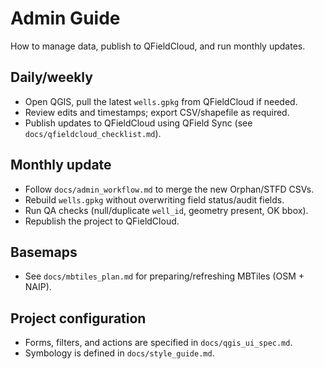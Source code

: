 # Admin Guide

How to manage data, publish to QFieldCloud, and run monthly updates.

## Daily/weekly
- Open QGIS, pull the latest `wells.gpkg` from QFieldCloud if needed.
- Review edits and timestamps; export CSV/shapefile as required.
- Publish updates to QFieldCloud using QField Sync (see `docs/qfieldcloud_checklist.md`).

## Monthly update
- Follow `docs/admin_workflow.md` to merge the new Orphan/STFD CSVs.
- Rebuild `wells.gpkg` without overwriting field status/audit fields.
- Run QA checks (null/duplicate `well_id`, geometry present, OK bbox).
- Republish the project to QFieldCloud.

## Basemaps
- See `docs/mbtiles_plan.md` for preparing/refreshing MBTiles (OSM + NAIP).

## Project configuration
- Forms, filters, and actions are specified in `docs/qgis_ui_spec.md`.
- Symbology is defined in `docs/style_guide.md`.
